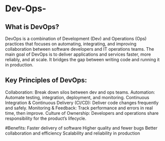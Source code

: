 # Dev-Ops-

## What is DevOps?
DevOps is a combination of Development (Dev) and Operations (Ops) practices that focuses on automating, integrating, and improving collaboration between software developers and IT operations teams.
The main goal of DevOps is to deliver applications and services faster, more reliably, and at scale. It bridges the gap between writing code and running it in production.

## Key Principles of DevOps:
Collaboration: Break down silos between dev and ops teams.
Automation: Automate testing, integration, deployment, and monitoring.
Continuous Integration & Continuous Delivery (CI/CD): Deliver code changes frequently and safely.
Monitoring & Feedback: Track performance and errors in real time, then improve.
Culture of Ownership: Developers and operations share responsibility for the product’s lifecycle.

#Benefits:
Faster delivery of software
Higher quality and fewer bugs
Better collaboration and efficiency
Scalability and reliability in production
